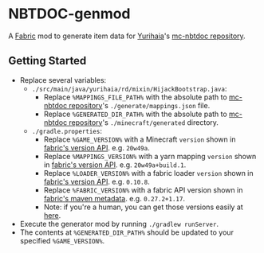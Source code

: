 # NBTDOC-genmod

A [Fabric][fabric] mod to generate item data for [Yurihaia][yurihaia]'s [mc-nbtdoc repository][mc-nbtdoc].

## Getting Started

- Replace several variables:
   - `./src/main/java/yurihaia/rd/mixin/HijackBootstrap.java`:
      - Replace `%MAPPINGS_FILE_PATH%` with the absolute path to [mc-nbtdoc repository][mc-nbtdoc]'s `./generate/mappings.json` file.
      - Replace `%GENERATED_DIR_PATH%` with the absolute path to [mc-nbtdoc repository][mc-nbtdoc]'s `./minecraft/generated` directory.
   - `./gradle.properties`:
      - Replace `%GAME_VERSION%` with a Minecraft `version` shown in [fabric's version API][fabric-version]. e.g. `20w49a`.
      - Replace `%MAPPINGS_VERSION%` with a yarn mapping `version` shown in [fabric's version API][fabric-version]. e.g. `20w49a+build.1`.
      - Replace `%LOADER_VERSION%` with a fabric loader `version` shown in [fabric's version API][fabric-version]. e.g. `0.10.8`.
      - Replace `%FABRIC_VERSION%` with a fabric API version shown in [fabric's maven metadata][fabric-maven]. e.g. `0.27.2+1.17`.
      - Note: if you're a human, you can get those versions easily at [here][modmuss-fabric].
- Execute the generator mod by running `./gradlew runServer`.
- The contents at `%GENERATED_DIR_PATH%` should be updated to your specified `%GAME_VERSION%`.

[fabric]: https://fabricmc.net/
[fabric-maven]: https://maven.fabricmc.net/net/fabricmc/fabric-api/fabric-api/maven-metadata.xml
[fabric-version]: https://meta.fabricmc.net/v1/versions
[mc-nbtdoc]: https://github.com/Yurihaia/mc-nbtdoc
[modmuss-fabric]: https://modmuss50.me/fabric.html
[yurihaia]: https://github.com/Yurihaia
